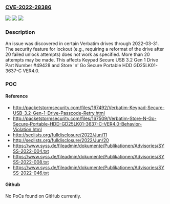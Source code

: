 ### [CVE-2022-28386](https://cve.mitre.org/cgi-bin/cvename.cgi?name=CVE-2022-28386)
![](https://img.shields.io/static/v1?label=Product&message=n%2Fa&color=blue)
![](https://img.shields.io/static/v1?label=Version&message=n%2Fa&color=blue)
![](https://img.shields.io/static/v1?label=Vulnerability&message=n%2Fa&color=brighgreen)

### Description

An issue was discovered in certain Verbatim drives through 2022-03-31. The security feature for lockout (e.g., requiring a reformat of the drive after 20 failed unlock attempts) does not work as specified. More than 20 attempts may be made. This affects Keypad Secure USB 3.2 Gen 1 Drive Part Number #49428 and Store 'n' Go Secure Portable HDD GD25LK01-3637-C VER4.0.

### POC

#### Reference
- http://packetstormsecurity.com/files/167492/Verbatim-Keypad-Secure-USB-3.2-Gen-1-Drive-Passcode-Retry.html
- http://packetstormsecurity.com/files/167509/Verbatim-Store-N-Go-Secure-Portable-HDD-GD25LK01-3637-C-VER4.0-Behavior-Violation.html
- http://seclists.org/fulldisclosure/2022/Jun/11
- http://seclists.org/fulldisclosure/2022/Jun/20
- https://www.syss.de/fileadmin/dokumente/Publikationen/Advisories/SYSS-2022-004.txt
- https://www.syss.de/fileadmin/dokumente/Publikationen/Advisories/SYSS-2022-008.txt
- https://www.syss.de/fileadmin/dokumente/Publikationen/Advisories/SYSS-2022-046.txt

#### Github
No PoCs found on GitHub currently.

